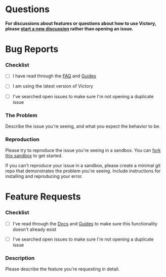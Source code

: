 # Questions

**For discussions about features or questions about how to use Victory, please [start a new discussion](https://github.com/FormidableLabs/victory/discussions/new) rather than opening an issue.**

# Bug Reports

### Checklist

- [ ] I have read through the [FAQ](https://formidable.com/open-source/victory/docs/faq) and [Guides](https://formidable.com/open-source/victory/guides/)

- [ ] I am using the latest version of Victory

- [ ] I've searched open issues to make sure I'm not opening a duplicate issue

### The Problem

Describe the issue you're seeing, and what you expect the behavior to be.

### Reproduction

Please try to reproduce the issue you're seeing in a sandbox. You can [fork this sandbox](https://codesandbox.io/s/dj4f7t) to get started.

If you can't reproduce your issue in a sandbox, please create a minimal git repo that demonstrates the problem you're seeing. Include instructions for installing and reproducing your error.

# Feature Requests

### Checklist

- [ ] I've read through the [Docs](https://formidable.com/open-source/victory/docs) and [Guides](https://formidable.com/open-source/victory/guides) to make sure this functionality doesn't already exist

- [ ] I've searched open issues to make sure I'm not opening a duplicate issue

### Description

Please describe the feature you're requesting in detail.
